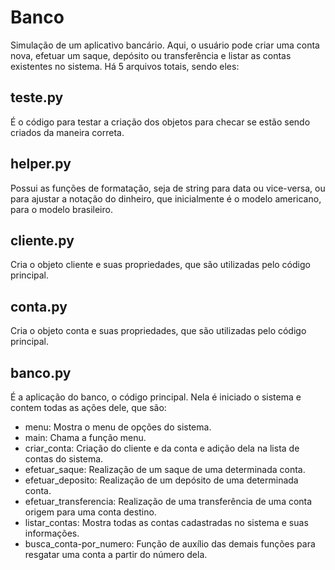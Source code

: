 # Banco
Simulação de um aplicativo bancário. Aqui, o usuário pode criar uma conta nova, efetuar um saque, depósito ou transferência e listar as contas existentes no sistema.
Há 5 arquivos totais, sendo eles:

## teste.py
É o código para testar a criação dos objetos para checar se estão sendo criados da maneira correta.

## helper.py
Possui as funções de formatação, seja de string para data ou vice-versa, ou para ajustar a notação do dinheiro, que inicialmente é o modelo americano, para o modelo brasileiro.

## cliente.py
Cria o objeto cliente e suas propriedades, que são utilizadas pelo código principal.

## conta.py
Cria o objeto conta e suas propriedades, que são utilizadas pelo código principal.

## banco.py
É a aplicação do banco, o código principal. Nela é iniciado o sistema e contem todas as ações dele, que são:
- menu:
Mostra o menu de opções do sistema.
- main:
Chama a função menu.
- criar_conta:
Criação do cliente e da conta e adição dela na lista de contas do sistema.
- efetuar_saque:
Realização de um saque de uma determinada conta.
- efetuar_deposito:
Realização de um depósito de uma determinada conta.
- efetuar_transferencia:
Realização de uma transferência de uma conta origem para uma conta destino.
- listar_contas:
Mostra todas as contas cadastradas no sistema e suas informações.
- busca_conta-por_numero:
Função de auxílio das demais funções para resgatar uma conta a partir do número dela.
